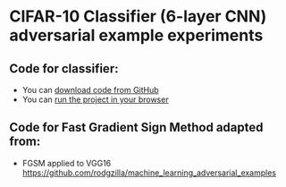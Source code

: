 # CIFAR-10 Classifier (6-layer CNN) adversarial example experiments

## Code for classifier:
* You can [download code from GitHub](https://github.com/simongeek/KerasT)
* You can [run the project in your browser](https://plon.io/explore/keras-cifar-10-classification/m5UMC4nOeCFLM6yXN)

## Code for Fast Gradient Sign Method adapted from:
* FGSM applied to VGG16
https://github.com/rodgzilla/machine_learning_adversarial_examples
